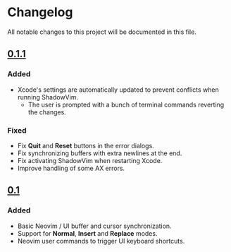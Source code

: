 # Changelog

All notable changes to this project will be documented in this file.

<!-- ## [Unreleased] -->

## [0.1.1]

### Added

* Xcode's settings are automatically updated to prevent conflicts when running ShadowVim.
    * The user is prompted with a bunch of terminal commands reverting the changes.

### Fixed

* Fix **Quit** and **Reset** buttons in the error dialogs.
* Fix synchronizing buffers with extra newlines at the end.
* Fix activating ShadowVim when restarting Xcode.
* Improve handling of some AX errors.

## [0.1]

### Added

* Basic Neovim / UI buffer and cursor synchronization.
* Support for **Normal**, **Insert** and **Replace** modes.
* Neovim user commands to trigger UI keyboard shortcuts.

[unreleased]: https://github.com/mickael-menu/ShadowVim/compare/main...HEAD
[0.1.1]: https://github.com/mickael-menu/ShadowVim/compare/0.1.0...0.1.1
[0.1]: https://github.com/mickael-menu/ShadowVim/tree/0.1.0
